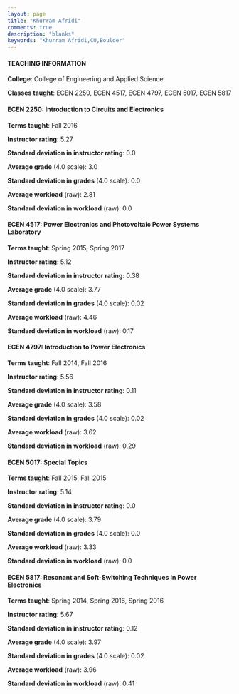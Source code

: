 ```yaml
---
layout: page
title: "Khurram Afridi" 
comments: true
description: "blanks"
keywords: "Khurram Afridi,CU,Boulder"
---
```

<head>
<script src="https://ajax.googleapis.com/ajax/libs/jquery/2.1.3/jquery.min.js"></script>
<script src="https://dl.dropboxusercontent.com/s/pc42nxpaw1ea4o9/highcharts.js?dl=0"></script>
<!-- <script src="../assets/js/highcharts.js"></script> -->
<style type="text/css">@font-face {
	font-family: "Bebas Neue";
	src: url(https://www.filehosting.org/file/details/544349/BebasNeue Regular.otf) format("opentype");
	}
	h1.Bebas { 
		font-family: "Bebas Neue", Verdana, Tahoma;
	}
</style>
</head>
	   
#### TEACHING INFORMATION

**College**: College of Engineering and Applied Science

**Classes taught**: ECEN 2250, ECEN 4517, ECEN 4797, ECEN 5017, ECEN 5817

#### ECEN 2250: Introduction to Circuits and Electronics

**Terms taught**: Fall 2016

**Instructor rating**: 5.27

**Standard deviation in instructor rating**: 0.0

**Average grade** (4.0 scale): 3.0

**Standard deviation in grades** (4.0 scale): 0.0

**Average workload** (raw): 2.81

**Standard deviation in workload** (raw): 0.0

#### ECEN 4517: Power Electronics and Photovoltaic Power Systems Laboratory

**Terms taught**: Spring 2015, Spring 2017

**Instructor rating**: 5.12

**Standard deviation in instructor rating**: 0.38

**Average grade** (4.0 scale): 3.77

**Standard deviation in grades** (4.0 scale): 0.02

**Average workload** (raw): 4.46

**Standard deviation in workload** (raw): 0.17

#### ECEN 4797: Introduction to Power Electronics

**Terms taught**: Fall 2014, Fall 2016

**Instructor rating**: 5.56

**Standard deviation in instructor rating**: 0.11

**Average grade** (4.0 scale): 3.58

**Standard deviation in grades** (4.0 scale): 0.02

**Average workload** (raw): 3.62

**Standard deviation in workload** (raw): 0.29

#### ECEN 5017: Special Topics

**Terms taught**: Fall 2015, Fall 2015

**Instructor rating**: 5.14

**Standard deviation in instructor rating**: 0.0

**Average grade** (4.0 scale): 3.79

**Standard deviation in grades** (4.0 scale): 0.0

**Average workload** (raw): 3.33

**Standard deviation in workload** (raw): 0.0

#### ECEN 5817: Resonant and Soft-Switching Techniques in Power Electronics

**Terms taught**: Spring 2014, Spring 2016, Spring 2016

**Instructor rating**: 5.67

**Standard deviation in instructor rating**: 0.12

**Average grade** (4.0 scale): 3.97

**Standard deviation in grades** (4.0 scale): 0.02

**Average workload** (raw): 3.96

**Standard deviation in workload** (raw): 0.41

